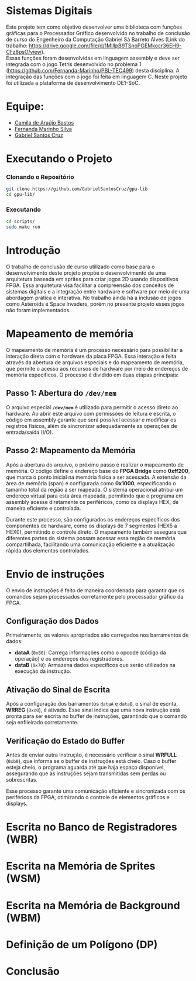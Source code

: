 # Sistemas Digitais

Este projeto tem como objetivo desenvolver uma biblioteca com funções gráficas para o 
Processador Gráfico desenvolvido no trabalho de conclusão de curso do Engenheiro da 
Computação Gabriel Sá Barreto Alves (Link do trabalho: https://drive.google.com/file/d/1MlIlpB9TSnoPGEMkocr36EH9-CFz8psO/view).  
Essas funções foram desenvolvidas em linguagem assembly e deve ser integrada com o jogo Tetris desenvolvido
no problema 1 (https://github.com/Fernanda-Marinho/PBL-TEC499) desta disciplina. A integração das funções com o jogo
foi feita em linguagem C. Neste projeto foi utilizada a plataforma de desenvolvimento DE1-SoC. 


# Equipe:
- [Camila de Araújo Bastos](https://github.com/Caamilab)
- [Fernanda Marinho Silva](https://github.com/Fernanda-Marinho/)
- [Gabriel Santos Cruz](https://github.com/GabrielSantosCruz)


# Executando o Projeto
### Clonando o Repositório
```bash
git clone https://github.com/GabrielSantosCruz/gpu-lib 
cd gpu-lib/

```
### Executando
```bash
cd scripts/ 
sudo make run

```

# Introdução 

O trabalho de conclusão de curso utilizado como base para o desenvolvimento deste projeto propõe
o desenvolvimento de uma arquitetura baseada em sprites para criar jogos 2D usando dispositivos FPGA.
Essa arquitetura visa facilitar a compreensão dos conceitos de sistemas digitais e a integração entre hardware e 
software por meio de uma abordagem prática e interativa. No trabalho ainda há a inclusão de jogos como Asteroids e Space Invaders,
porém no presente projeto esses jogos não foram implementados. 

# Mapeamento de memória 

O mapeamento de memória é um processo necessário para possibilitar a interação direta com o hardware da placa FPGA. Essa interação é feita através da abertura de arquivos especiais e do mapeamento de memória, que permite o acesso aos recursos de hardware por meio de endereços de memória específicos. O processo é dividido em duas etapas principais:

## Passo 1: Abertura do `/dev/mem`
O arquivo especial **`/dev/mem`** é utilizado para permitir o acesso direto ao hardware. Ao abrir este arquivo com permissões de leitura e escrita, o código em assembly garante que será possível acessar e modificar os registros físicos, além de sincronizar adequadamente as operações de entrada/saída (I/O).

## Passo 2: Mapeamento da Memória
Após a abertura do arquivo, o próximo passo é realizar o mapeamento de memória. O código define o endereço base do **FPGA Bridge** como **0xff200**, que marca o ponto inicial na memória física a ser acessada. A extensão da área de memória (span) é configurada como **0x1000**, especificando o tamanho total da região a ser mapeada. O sistema operacional atribui um endereço virtual para esta área mapeada, permitindo que o programa em assembly acesse diretamente os periféricos, como os displays HEX, de maneira eficiente e controlada.

Durante este processo, são configurados os endereços específicos dos componentes de hardware, como os displays de 7 segmentos (HEX5 a HEX0), permitindo o controle direto. O mapeamento também assegura que diferentes partes do sistema possam acessar essa região de memória compartilhada, facilitando uma comunicação eficiente e a atualização rápida dos elementos controlados.

# Envio de instruções 

O envio de instruções é feito de maneira coordenada para garantir que os comandos sejam processados corretamente pelo processador gráfico da FPGA. 

## Configuração dos Dados
Primeiramente, os valores apropriados são carregados nos barramentos de dados:
- **dataA** (`0x80`): Carrega informações como o opcode (código da operação) e os endereços dos registradores.
- **dataB** (`0x70`): Armazena dados específicos que serão utilizados na execução da instrução.

## Ativação do Sinal de Escrita
Após a configuração dos barramentos `dataA` e `dataB`, o sinal de escrita, **WRREG** (`0xc0`), é ativado. Esse sinal indica que uma nova instrução está pronta para ser escrita no buffer de instruções, garantindo que o comando seja enfileirado corretamente.

## Verificação do Estado do Buffer
Antes de enviar outra instrução, é necessário verificar o sinal **WRFULL** (`0xb0`), que informa se o buffer de instruções está cheio. Caso o buffer esteja cheio, o programa aguarda até que haja espaço disponível, assegurando que as instruções sejam transmitidas sem perdas ou sobrescritas.

Esse processo garante uma comunicação eficiente e sincronizada com os periféricos da FPGA, otimizando o controle de elementos gráficos e displays.


# Escrita no Banco de Registradores (WBR) 

# Escrita na Memória de Sprites (WSM)

# Escrita na Memória de Background (WBM)

# Definição de um Polı́gono (DP)

# Conclusão


